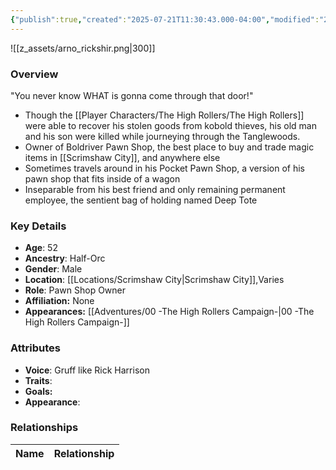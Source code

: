 ```yaml
---
{"publish":true,"created":"2025-07-21T11:30:43.000-04:00","modified":"2025-10-03T09:45:59.774-04:00","published":"2025-10-03T09:45:59.774-04:00","cssclasses":"","Age":"52","Ancestry":["Half-Orc"],"Gender":"Male","Location":["[[Locations/Scrimshaw City]]","Varies"],"Role":["Pawn Shop Owner"],"Affiliation":["None"],"Appearances":["[[00 -The High Rollers Campaign-]]"]}
---
```



![[z_assets/arno_rickshir.png|300]]

### Overview
"You never know WHAT is gonna come through that door!"
- Though the [[Player Characters/The High Rollers/The High Rollers]] were able to recover his stolen goods from kobold thieves, his old man and his son were killed while journeying through the Tanglewoods.
- Owner of Boldriver Pawn Shop, the best place to buy and trade magic items in [[Scrimshaw City]], and anywhere else
- Sometimes travels around in his Pocket Pawn Shop, a version of his pawn shop that fits inside of a wagon
- Inseparable from his best friend and only remaining permanent employee, the sentient bag of holding named Deep Tote

### Key Details
- **Age**: 52
- **Ancestry**: Half-Orc
- **Gender**: Male
- **Location**: [[Locations/Scrimshaw City\|Scrimshaw City]],Varies
- **Role**: Pawn Shop Owner
- **Affiliation:** None
- **Appearances:** [[Adventures/00 -The High Rollers Campaign-\|00 -The High Rollers Campaign-]]

### Attributes
- **Voice**: Gruff like Rick Harrison
- **Traits**: 
- **Goals:** 
- **Appearance**: 

### Relationships

| Name                 | Relationship |
| -------------------- | ------------ |

